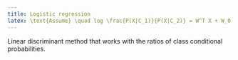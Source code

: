 ```yaml
---
title: Logistic regression
latex: \text{Assume} \quad log \frac{P(X|C_1)}{P(X|C_2)} = W^T X + W_0 \newline \text{Def logit fct} log \frac{y}{1-y}
---
```


Linear discriminant method that works with the ratios of class conditional probabilities.

